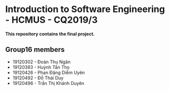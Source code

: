 # Introduction to Software Engineering - HCMUS - CQ2019/3
**This repository contains the final project.**
## Group16 members
- 19120302 - Đoàn Thu Ngân
- 19120383 - Huỳnh Tấn Thọ
- 19120426 - Phan Đặng Diễm Uyên
- 19120492 - Đỗ Thái Duy
- 19120496 - Trần Thị Khánh Duyên
